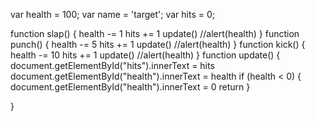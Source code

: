 var health = 100;
var name = 'target';
var hits = 0;

function slap() {
    health -= 1
    hits += 1
    update()
    //alert(health) 
}
function punch() {
    health -= 5
    hits += 1
    update()
    //alert(health) 
}
function kick() {
    health -= 10
    hits += 1
    update()
    //alert(health) 
}
function update() {
    document.getElementById("hits").innerText = hits
    document.getElementById("health").innerText = health
    if (health < 0) {
        document.getElementById("health").innerText = 0
        return
    }

}
